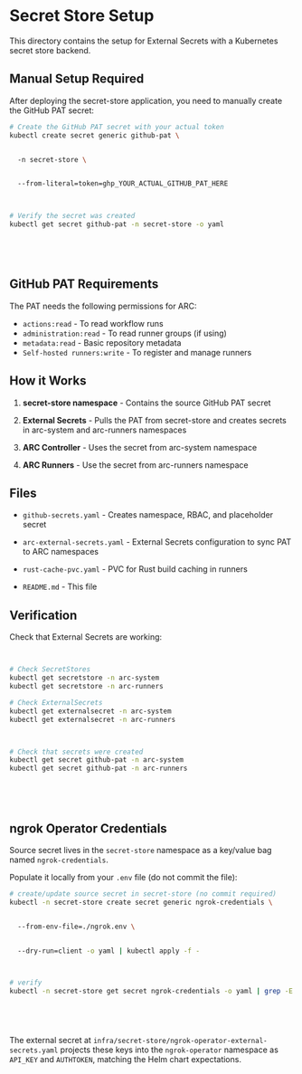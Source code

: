 

# Secret Store Setup

This directory contains the setup for External Secrets with a Kubernetes secret store backend.

## Manual Setup Required

After deploying the secret-store application, you need to manually create the GitHub PAT secret:




```bash
# Create the GitHub PAT secret with your actual token
kubectl create secret generic github-pat \


  -n secret-store \


  --from-literal=token=ghp_YOUR_ACTUAL_GITHUB_PAT_HERE



# Verify the secret was created
kubectl get secret github-pat -n secret-store -o yaml






```

## GitHub PAT Requirements

The PAT needs the following permissions for ARC:
- `actions:read` - To read workflow runs
- `administration:read` - To read runner groups (if using)
- `metadata:read` - Basic repository metadata
- `Self-hosted runners:write` - To register and manage runners



## How it Works



1. **secret-store namespace** - Contains the source GitHub PAT secret


2. **External Secrets** - Pulls the PAT from secret-store and creates secrets in arc-system and arc-runners namespaces


3. **ARC Controller** - Uses the secret from arc-system namespace


4. **ARC Runners** - Use the secret from arc-runners namespace



## Files



- `github-secrets.yaml` - Creates namespace, RBAC, and placeholder secret


- `arc-external-secrets.yaml` - External Secrets configuration to sync PAT to ARC namespaces


- `rust-cache-pvc.yaml` - PVC for Rust build caching in runners


- `README.md` - This file

## Verification

Check that External Secrets are working:




```bash


# Check SecretStores
kubectl get secretstore -n arc-system
kubectl get secretstore -n arc-runners

# Check ExternalSecrets
kubectl get externalsecret -n arc-system
kubectl get externalsecret -n arc-runners



# Check that secrets were created
kubectl get secret github-pat -n arc-system
kubectl get secret github-pat -n arc-runners






```

## ngrok Operator Credentials

Source secret lives in the `secret-store` namespace as a key/value bag named `ngrok-credentials`.

Populate it locally from your `.env` file (do not commit the file):




```bash
# create/update source secret in secret-store (no commit required)
kubectl -n secret-store create secret generic ngrok-credentials \


  --from-env-file=./ngrok.env \


  --dry-run=client -o yaml | kubectl apply -f -



# verify
kubectl -n secret-store get secret ngrok-credentials -o yaml | grep -E 'NGROK_API_KEY|NGROK_AUTH_TOKEN'






```

The external secret at `infra/secret-store/ngrok-operator-external-secrets.yaml` projects these keys into the `ngrok-operator` namespace as `API_KEY` and `AUTHTOKEN`, matching the Helm chart expectations.